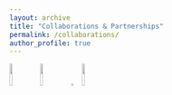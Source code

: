 ```yaml
---
layout: archive
title: "Collaborations & Partnerships"
permalink: /collaborations/
author_profile: true
---
```


<!-- ### Collaborating Entities -->
<img src="https://sci-m-wang.github.io/images/internlm.svg" width="10%"> <img src="https://sci-m-wang.github.io/images/langgpt.png" width="10%"> <img src="https://sci-m-wang.github.io/images/lyihub.ico" width="3%"> <img src="https://sci-m-wang.github.io/images/spark.png" width="10%">